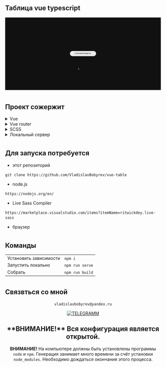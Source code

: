 
## Таблица vue typescript

<div align="left">

![Lax 2.0 Gif](./README/readme.gif)

#
## Проект сожержит
<details >
  <summary >Vue</summary>

  [Что это?](https://vuejs.org/)

    Прогрессивный JavaScript-фреймворк

</details>

<details >
  <summary > Vue router</summary>
 
  [Что это?](https://router.vuejs.org/) 

    Роутиг на страницах осуществляется через [<router-view>] без перезагрузки
</details>

<details>
  <summary>SCSS</summary>
 
  [Что это?](https://sass-scss.ru/)  

    Вы можете изменять  настройки в вашем проекте. 
    Для  автоматического комполирования файлов css необходимо запустить 

  Live Sass Compiler 

  [Что это?](https://marketplace.visualstudio.com/items?itemName=ritwickdey.live-sass)  

    Конфигурации нужно изменять в файлах variables_light.scss variables_dark.scss 
</details>

<details>
  <summary>Локальный сервер</summary>
 
  [Что это?](https://ru.wikipedia.org/wiki/Localhost) 
 
  По умолчанию [localhost:8080](http://localhost:8080).
</details>


# 
## Для запуска потребуется
- этот репозиторий 
 ```
git clone https://github.com/VladislavBobyrev/vue-table
```
- node.js 
 
```
https://nodejs.org/en/
```

- Live Sass Compiler

 
```
https://marketplace.visualstudio.com/items?itemName=ritwickdey.live-sass
```

- браузер

#
## Команды

|                        |                       |
|------------------------|:----------------------|
| Установить зависимости | `npm i`               |
| Запустить локально     | `npm run serve`       |
| Собрать                | `npm run build`       |
 
#
## Связвться со мной
<div align='center'> 
 
 ```
vladislavbobyrev@yandex.ru
```
 
 [![TELEGRAMM](https://img.shields.io/badge/telegramm-4285F4?style=for-the-badge&logo=read-the-docs&logoColor=white)](https://t.me/VladislavBobyrev)

 </div>
 
<div align="center">
  <h2>**ВНИМАНИЕ!**  Вся конфигурация является открытой. </h2>
 
**ВНИМАНИЕ!** На компьютере должны быть установлены программы `node` и `npm`.
Генерация  занимает много времени за счёт
установки `node_modules`. Необходимо дождаться окончания этого процесса.
 
</div>
